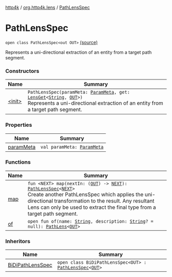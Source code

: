 [http4k](../../index.md) / [org.http4k.lens](../index.md) / [PathLensSpec](./index.md)

# PathLensSpec

`open class PathLensSpec<out OUT>` [(source)](https://github.com/http4k/http4k/blob/master/http4k-core/src/main/kotlin/org/http4k/lens/path.kt#L42)

Represents a uni-directional extraction of an entity from a target path segment.

### Constructors

| Name | Summary |
|---|---|
| [&lt;init&gt;](-init-.md) | `PathLensSpec(paramMeta: `[`ParamMeta`](../-param-meta/index.md)`, get: `[`LensGet`](../-lens-get/index.md)`<`[`String`](https://kotlinlang.org/api/latest/jvm/stdlib/kotlin/-string/index.html)`, `[`OUT`](index.md#OUT)`>)`<br>Represents a uni-directional extraction of an entity from a target path segment. |

### Properties

| Name | Summary |
|---|---|
| [paramMeta](param-meta.md) | `val paramMeta: `[`ParamMeta`](../-param-meta/index.md) |

### Functions

| Name | Summary |
|---|---|
| [map](map.md) | `fun <NEXT> map(nextIn: (`[`OUT`](index.md#OUT)`) -> `[`NEXT`](map.md#NEXT)`): `[`PathLensSpec`](./index.md)`<`[`NEXT`](map.md#NEXT)`>`<br>Create another PathLensSpec which applies the uni-directional transformation to the result. Any resultant Lens can only be used to extract the final type from a target path segment. |
| [of](of.md) | `open fun of(name: `[`String`](https://kotlinlang.org/api/latest/jvm/stdlib/kotlin/-string/index.html)`, description: `[`String`](https://kotlinlang.org/api/latest/jvm/stdlib/kotlin/-string/index.html)`? = null): `[`PathLens`](../-path-lens/index.md)`<`[`OUT`](index.md#OUT)`>` |

### Inheritors

| Name | Summary |
|---|---|
| [BiDiPathLensSpec](../-bi-di-path-lens-spec/index.md) | `open class BiDiPathLensSpec<OUT> : `[`PathLensSpec`](./index.md)`<`[`OUT`](../-bi-di-path-lens-spec/index.md#OUT)`>` |
